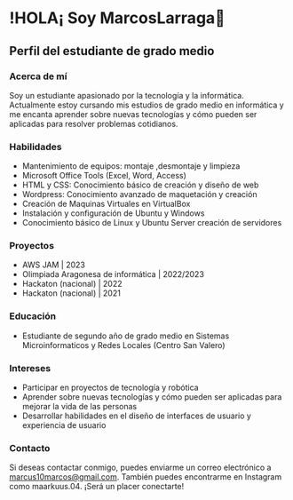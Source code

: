 # !HOLA¡ Soy MarcosLarraga👋
## Perfil del estudiante de grado medio


### Acerca de mí
Soy un estudiante apasionado por la tecnología y la informática. Actualmente estoy cursando mis estudios de grado medio en informática y me encanta aprender sobre nuevas tecnologías y cómo pueden ser aplicadas para resolver problemas cotidianos.

### Habilidades
- Mantenimiento de equipos: montaje ,desmontaje y limpieza
- Microsoft Office Tools (Excel, Word, Access)
- HTML y CSS: Conocimiento básico de creación y diseño de web
- Wordpress: Conocimiento avanzado de maquetación y creación
- Creación de Maquinas Virtuales en VirtualBox
- Instalación y configuración de Ubuntu y Windows
- Conocimiento básico de Linux y Ubuntu Server creación de servidores 

### Proyectos
- AWS JAM | 2023
- Olimpiada Aragonesa de informática | 2022/2023
- Hackaton (nacional) | 2022
- Hackaton (nacional) | 2021

### Educación
- Estudiante de segundo año de grado medio en Sistemas Microinformaticos y Redes Locales (Centro San Valero)

### Intereses
- Participar en proyectos de tecnología y robótica
- Aprender sobre nuevas tecnologías y cómo pueden ser aplicadas para mejorar la vida de las personas
- Desarrollar habilidades en el diseño de interfaces de usuario y experiencia de usuario

### Contacto
Si deseas contactar conmigo, puedes enviarme un correo electrónico a marcus10marcos@gmail.com. También puedes encontrarme en Instagram como maarkuus.04. 
¡Será un placer conectarte!
